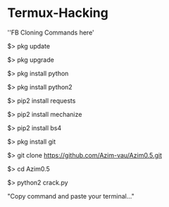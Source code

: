 # Termux-Hacking

''FB Cloning Commands here'

$> pkg update

$> pkg upgrade

$> pkg install python

$> pkg install python2

$> pip2 install requests

$> pip2 install mechanize

$> pip2 install bs4

$> pkg install git

$> git clone https://github.com/Azim-vau/Azim0.5.git

$> cd Azim0.5

$> python2 crack.py


"Copy command and paste your terminal..."
